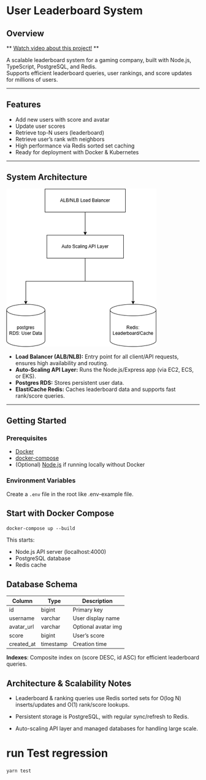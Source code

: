# User Leaderboard System


## Overview
** [Watch video about this project!](https://www.youtube.com/watch?v=xpnoOPOQEnM&ab_channel=yosefplishtiv) **


A scalable leaderboard system for a gaming company, built with Node.js, TypeScript, PostgreSQL, and Redis.  
Supports efficient leaderboard queries, user rankings, and score updates for millions of users.

---

## Features

- Add new users with score and avatar
- Update user scores
- Retrieve top-N users (leaderboard)
- Retrieve user’s rank with neighbors
- High performance via Redis sorted set caching
- Ready for deployment with Docker & Kubernetes

---

## System Architecture

![AWS Architecture](./AWS_cloud_architecture.png)

- **Load Balancer (ALB/NLB):** Entry point for all client/API requests, ensures high availability and routing.
- **Auto-Scaling API Layer:** Runs the Node.js/Express app (via EC2, ECS, or EKS).
- **Postgres RDS:** Stores persistent user data.
- **ElastiCache Redis:** Caches leaderboard data and supports fast rank/score queries.

---

## Getting Started

### Prerequisites

- [Docker](https://www.docker.com/)
- [docker-compose](https://docs.docker.com/compose/)
- (Optional) [Node.js](https://nodejs.org/) if running locally without Docker

### Environment Variables
Create a `.env` file in the root like .env-example file.

## Start with Docker Compose
`docker-compose up --build`

This starts:

* Node.js API server (localhost:4000)
* PostgreSQL database
* Redis cache
  

## Database Schema
| Column      | Type      | Description         |
| ----------- | --------- | ------------------- |
| id          | bigint    | Primary key         |
| username    | varchar   | User display name   |
| avatar\_url | varchar   | Optional avatar img |
| score       | bigint    | User’s score        |
| created\_at | timestamp | Creation time       |

**Indexes**: Composite index on (score DESC, id ASC) for efficient leaderboard queries.

## Architecture & Scalability Notes

* Leaderboard & ranking queries use Redis sorted sets for O(log N) inserts/updates and O(1) rank/score lookups.

* Persistent storage is PostgreSQL, with regular sync/refresh to Redis.

* Auto-scaling API layer and managed databases for handling large scale.


# run Test regression
`yarn test`